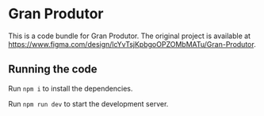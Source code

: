 
  # Gran Produtor

  This is a code bundle for Gran Produtor. The original project is available at https://www.figma.com/design/lcYvTsjKpbgoOPZOMbMATu/Gran-Produtor.

  ## Running the code

  Run `npm i` to install the dependencies.

  Run `npm run dev` to start the development server.
  